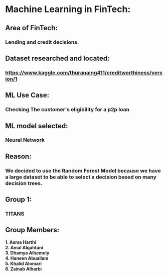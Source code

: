 # Machine Learning in FinTech:

## Area of FinTech:
### Lending and credit decisions.
 
## Dataset researched and located:
### https://www.kaggle.com/thuranaing411/creditworthiness/version/1
 
## ML Use Case:

### Checking The customer's eligibility for  a p2p loan
 
## ML model selected:
###  Neural Network
 
## Reason:
### **We decided to use the Random Forest Model because we have a large dataset to be able to select a decision based on many decision trees.**
## Group 1:
### **TITANS** 
## Group Members:
 **1. Asma Harthi**\
 **2. Amal Alqahtani**\
 **3. Dhamya Alhemely**\
 **4. Haneen Abuallam**\
 **5. Khalid Alomari**\
 **6. Zainab Alharbi**
 
 


